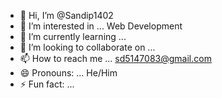- 👋 Hi, I’m @Sandip1402
- 👀 I’m interested in ... Web Development
- 🌱 I’m currently learning ... 
- 💞️ I’m looking to collaborate on ...
- 📫 How to reach me ... sd5147083@gmail.com
- 😄 Pronouns: ... He/Him
- ⚡ Fun fact: ... 

<!---
Sandip1402/Sandip1402 is a ✨ special ✨ repository because its `README.md` (this file) appears on your GitHub profile.
You can click the Preview link to take a look at your changes.
--->
